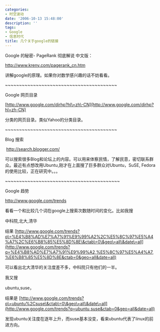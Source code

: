 ```yaml
---
categories:
- 时空波动
date: '2006-10-13 15:48:00'
description: ''
tags:
- Google
- 信息时代
title: 几个关于google的链接
---
```

Google 的秘密\- PageRank 彻底解说 中文版：

<http://www.kreny.com/pagerank_cn.htm>


讲解google的原理。如果你对数学感兴趣的话不妨看看。


\~\~\~\~\~\~\~\~\~\~\~\~\~\~\~\~\~\~\~\~\~\~\~\~\~\~\~\~\~\~\~\~\~\~\~\~\~\~\~\~


Google 网页目录


[http://www.google.com/dirhp?hl\=zh\-CN](http://www.google.com/dirhp?hl=zh-CN)


分类的网页目录。类似Yahoo的分类目录。


\~\~\~\~\~\~\~\~\~\~\~\~\~\~\~\~\~\~\~\~\~\~\~\~\~\~\~\~\~\~\~\~\~\~\~\~\~\~\~\~


Blog 搜索


 <http://search.blogger.com/>


可以搜索很多Blog和论坛上的内容。可以用来体察民情，了解民意，密切联系群众。最近有点想改用Ubuntu,刚才在上面搜了巨多群众对Ubuntu，SuSE, Fedora的使用比较，正在研究中。。。


\~\~\~\~\~\~\~\~\~\~\~\~\~\~\~\~\~\~\~\~\~\~\~\~\~\~\~\~\~\~\~\~\~\~\~\~\~\~\~\~\~


Google 趋势


<http://www.google.com/trends>


看看一个和比较几个词在google上搜索次数随时间的变化。比如我搜


中科院,北大,清华


结果 [http://www.google.com/trends?q\=%E4%B8%AD%E7%A7%91%E9%99%A2%2C%E5%8C%97%E5%A4%A7%2C%E6%B8%85%E5%8D%8E\&ctab\=0\&geo\=all\&date\=all](http://www.google.com/trends?q=%E4%B8%AD%E7%A7%91%E9%99%A2,%E5%8C%97%E5%A4%A7,%E6%B8%85%E5%8D%8E&ctab=0&geo=all&date=all)


可以看出北大清华的关注度差不多，中科院只有他们的一半。


我又搜


ubuntu,suse，


结果是 [http://www.google.com/trends?q\=ubuntu%2Csuse\&ctab\=0\&geo\=all\&date\=all](http://www.google.com/trends?q=ubuntu,suse&ctab=0&geo=all&date=all)


发现ubuntu关注度在逐年上升，而suse基本没变，看来ubuntu代表了linux的前进方向。


 


 


 


 

